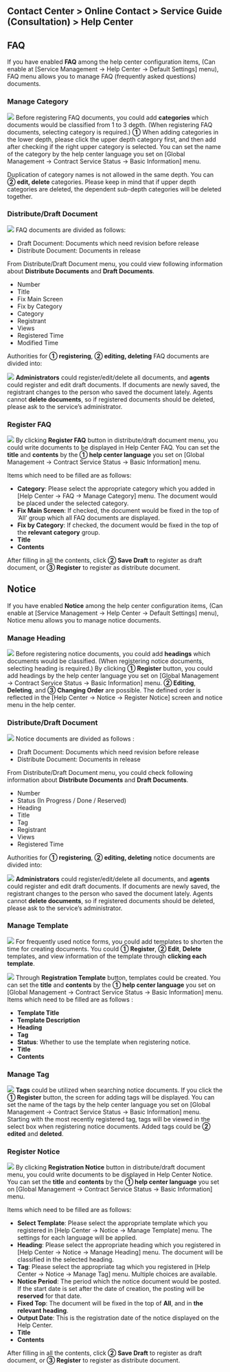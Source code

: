 ## Contact Center > Online Contact > Service Guide (Consultation) > Help Center

## FAQ
If you have enabled **FAQ** among the help center configuration items, (Can enable at [Service Management → Help Center → Default Settings] menu), FAQ menu allows you to manage FAQ (frequently asked questions) documents. 

### Manage Category
![](http://static.toastoven.net/prod_contact_center/3.1-(1)_2_en.png)
Before registering FAQ documents, you could add **categories** which documents would be classified from 1 to 3 depth. (When registering FAQ documents, selecting category is required.) **①** When adding categories in the lower depth, please click the upper depth category first, and then add after checking if the right upper category is selected.
You can set the name of the category by the help center language you set on [Global Management → Contract Service Status → Basic Information] menu.

Duplication of category names is not allowed in the same depth.
You can **② edit, delete** categories. Please keep in mind that if upper depth categories are deleted, the dependent sub-depth categories will be deleted together.

### Distribute/Draft Document
![](http://static.toastoven.net/prod_contact_center/3.1-(2)_1_en.png)
FAQ documents are divided as follows:

- Draft Document: Documents which need revision before release
- Distribute Document: Documents in release

From Distribute/Draft Document menu, you could view following information about **Distribute Documents** and **Draft Documents**.

-	Number
-	Title
-	Fix Main Screen
-	Fix by Category
-	Category
-	Registrant
-	Views
-	Registered Time
-	Modified Time

Authorities for **① registering**, **② editing, deleting** FAQ documents are divided into:

![](http://static.toastoven.net/prod_contact_center/3.1-(2).a_en.png)
**Administrators** could register/edit/delete all documents, and **agents** could register and edit draft documents. 
If documents are newly saved, the registrant changes to the person who saved the document lately. Agents cannot **delete documents**, so if registered documents should be deleted, please ask to the service’s administrator.

### Register FAQ
![](http://static.toastoven.net/prod_contact_center/3.1-(3)_1_en.png)
By clicking **Register FAQ** button in distribute/draft document menu, you could write documents to be displayed in Help Center FAQ. You can set the **title** and **contents** by the **① help center language** you set on [Global Management → Contract Service Status → Basic Information] menu.

Items which need to be filled are as follows:

- **Category**: Please select the appropriate category which you added in [Help Center → FAQ → Manage Category] menu. The document would be placed under the selected category.
- **Fix Main Screen**: If checked, the document would be fixed in the top of ‘All’ group which all FAQ documents are displayed.
- **Fix by Category**: If checked, the document would be fixed in the top of the **relevant category** group. 
- **Title**
- **Contents**

After filling in all the contents, click **② Save Draft** to register as draft document, or **③ Register** to register as distribute document.

## Notice
If you have enabled **Notice** among the help center configuration items, (Can enable at [Service Management → Help Center → Default Settings] menu), Notice menu allows you to manage notice documents.  

### Manage Heading
![](http://static.toastoven.net/prod_contact_center/3.2-(1)_1_en.png)
Before registering notice documents, you could add **headings** which documents would be classified. (When registering notice documents, selecting heading is required.)
By clicking **① Register** button, you could add headings by the help center language you set on [Global Management → Contract Service Status → Basic Information] menu.
**② Editing**, **Deleting**, and **③ Changing Order** are possible. The defined order is reflected in the [Help Center → Notice → Register Notice] screen and notice menu in the help center.

### Distribute/Draft Document
![](http://static.toastoven.net/prod_contact_center/3.2-(2)_1_en.png)
Notice documents are divided as follows :

- Draft Document: Documents which need revision before release
- Distribute Document: Documents in release

From Distribute/Draft Document menu, you could check following information about **Distribute Documents** and **Draft Documents**.

-	Number
-	Status (In Progress / Done / Reserved)
-	Heading
-	Title
-	Tag
-	Registrant
-	Views
-	Registered Time

Authorities for **① registering**, **② editing, deleting** notice documents are divided into:

![](http://static.toastoven.net/prod_contact_center/3.1-(2).a_en.png)
**Administrators** could register/edit/delete all documents, and **agents** could register and edit draft documents. 
If documents are newly saved, the registrant changes to the person who saved the document lately. Agents cannot **delete documents**, so if registered documents should be deleted, please ask to the service’s administrator.

### Manage Template
![](http://static.toastoven.net/prod_contact_center/3.2-(3)_1_en.png)
For frequently used notice forms, you could add templates to shorten the time for creating documents. You could **① Register**, **② Edit**, **Delete** templates, and view information of the template through **clicking each template**. 

![](http://static.toastoven.net/prod_contact_center/3.2-(4)_1_en.png)
Through **Registration Template** button, templates could be created. You can set the **title** and **contents** by the **① help center language** you set on [Global Management → Contract Service Status → Basic Information] menu. Items which need to be filled are as follows :

- **Template Title**
- **Template Description**
- **Heading**
- **Tag**
- **Status**: Whether to use the template when registering notice.
- **Title**
- **Contents**

### Manage Tag
![](http://static.toastoven.net/prod_contact_center/3.2-(5)_1_en.png)
**Tags** could be utilized when searching notice documents. If you click the **① Register** button, the screen for adding tags will be displayed. You can set the name of the tags by the help center language you set on [Global Management → Contract Service Status → Basic Information] menu. Starting with the most recently registered tag, tags will be viewed in the select box when registering notice documents. Added tags could be **② edited** and **deleted**.    

### Register Notice
![](http://static.toastoven.net/prod_contact_center/3.2-(6)_1_en.png)
By clicking **Registration Notice** button in distribute/draft document menu, you could write documents to be displayed in Help Center Notice. You can set the **title** and **contents** by the **① help center language** you set on [Global Management → Contract Service Status → Basic Information] menu.

Items which need to be filled are as follows:

- **Select Template**: Please select the appropriate template which you registered in  [Help Center → Notice → Manage Template] menu. The settings for each language will be applied.
- **Heading**:  Please select the appropriate heading which you registered in [Help Center → Notice → Manage Heading] menu. The document will be classified in the selected heading.
- **Tag**: Please select the appropriate tag which you registered in [Help Center → Notice → Manage Tag] menu. Multiple choices are available.
- **Notice Period**: The period which the notice document would be posted. If the start date is set after the date of creation, the posting will be **reserved** for that date.
- **Fixed Top**: The document will be fixed in the top of **All**, and in **the relevant heading**.
- **Output Date**: This is the registration date of the notice displayed on the Help Center.
- **Title**
- **Contents**

After filling in all the contents, click **② Save Draft** to register as draft document, or **③ Register** to register as distribute document.
